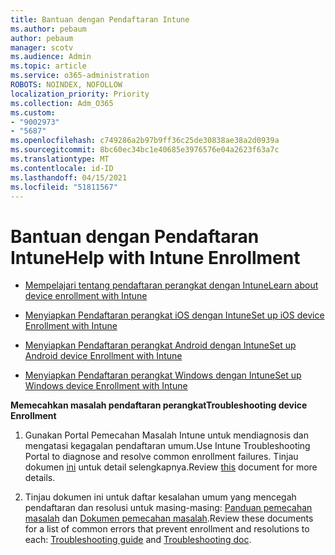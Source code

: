 ```yaml
---
title: Bantuan dengan Pendaftaran Intune
ms.author: pebaum
author: pebaum
manager: scotv
ms.audience: Admin
ms.topic: article
ms.service: o365-administration
ROBOTS: NOINDEX, NOFOLLOW
localization_priority: Priority
ms.collection: Adm_O365
ms.custom:
- "9002973"
- "5687"
ms.openlocfilehash: c749286a2b97b9ff36c25de30838ae38a2d0939a
ms.sourcegitcommit: 8bc60ec34bc1e40685e3976576e04a2623f63a7c
ms.translationtype: MT
ms.contentlocale: id-ID
ms.lasthandoff: 04/15/2021
ms.locfileid: "51811567"
---
```

# <a name="help-with-intune-enrollment"></a><span data-ttu-id="ed284-102">Bantuan dengan Pendaftaran Intune</span><span class="sxs-lookup"><span data-stu-id="ed284-102">Help with Intune Enrollment</span></span>


- [<span data-ttu-id="ed284-103">Mempelajari tentang pendaftaran perangkat dengan Intune</span><span class="sxs-lookup"><span data-stu-id="ed284-103">Learn about device enrollment with Intune</span></span>](https://docs.microsoft.com/intune/device-enrollment)

- [<span data-ttu-id="ed284-104">Menyiapkan Pendaftaran perangkat iOS dengan Intune</span><span class="sxs-lookup"><span data-stu-id="ed284-104">Set up iOS device Enrollment with Intune</span></span>](https://docs.microsoft.com/intune/ios-enroll)

- [<span data-ttu-id="ed284-105">Menyiapkan Pendaftaran perangkat Android dengan Intune</span><span class="sxs-lookup"><span data-stu-id="ed284-105">Set up Android device Enrollment with Intune</span></span>](https://docs.microsoft.com/intune/android-enroll)

- [<span data-ttu-id="ed284-106">Menyiapkan Pendaftaran perangkat Windows dengan Intune</span><span class="sxs-lookup"><span data-stu-id="ed284-106">Set up Windows device Enrollment with Intune</span></span>](https://docs.microsoft.com/intune/windows-enroll)

<span data-ttu-id="ed284-107">**Memecahkan masalah pendaftaran perangkat**</span><span class="sxs-lookup"><span data-stu-id="ed284-107">**Troubleshooting device Enrollment**</span></span>

1. <span data-ttu-id="ed284-108">Gunakan Portal Pemecahan Masalah Intune untuk mendiagnosis dan mengatasi kegagalan pendaftaran umum.</span><span class="sxs-lookup"><span data-stu-id="ed284-108">Use Intune Troubleshooting Portal to diagnose and resolve common enrollment failures.</span></span> <span data-ttu-id="ed284-109">Tinjau dokumen [ini](https://docs.microsoft.com/intune/help-desk-operators) untuk detail selengkapnya.</span><span class="sxs-lookup"><span data-stu-id="ed284-109">Review [this](https://docs.microsoft.com/intune/help-desk-operators) document for more details.</span></span>

2. <span data-ttu-id="ed284-110">Tinjau dokumen ini untuk daftar kesalahan umum yang mencegah pendaftaran dan resolusi untuk masing-masing: [Panduan pemecahan masalah](https://support.microsoft.com/help/4469913/troubleshooting-windows-device-enrollment-problems-in-microsoft-intune) dan [Dokumen pemecahan masalah](https://docs.microsoft.com/intune/troubleshoot-device-enrollment-in-intune).</span><span class="sxs-lookup"><span data-stu-id="ed284-110">Review these documents for a list of common errors that prevent enrollment and resolutions to each: [Troubleshooting guide](https://support.microsoft.com/help/4469913/troubleshooting-windows-device-enrollment-problems-in-microsoft-intune) and [Troubleshooting doc](https://docs.microsoft.com/intune/troubleshoot-device-enrollment-in-intune).</span></span>